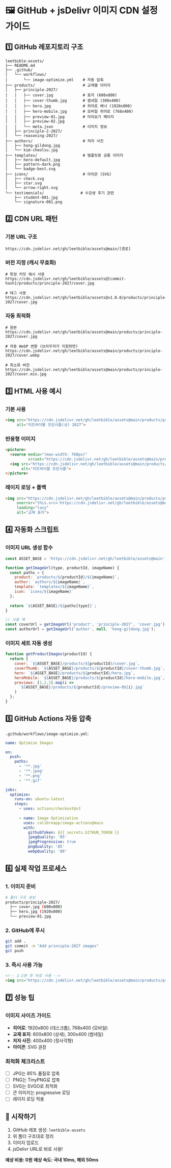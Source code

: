 # 🖼️ GitHub + jsDelivr 이미지 CDN 설정 가이드

## 1️⃣ GitHub 레포지토리 구조

```
leetbible-assets/
├── README.md
├── .github/
│   └── workflows/
│       └── image-optimize.yml    # 자동 압축
├── products/                     # 교재별 이미지
│   ├── principle-2027/
│   │   ├── cover.jpg             # 표지 (600x800)
│   │   ├── cover-thumb.jpg       # 썸네일 (300x400)
│   │   ├── hero.jpg              # 히어로 배너 (1920x800)
│   │   ├── hero-mobile.jpg       # 모바일 히어로 (768x400)
│   │   ├── preview-01.jpg        # 미리보기 페이지
│   │   ├── preview-02.jpg
│   │   └── meta.json             # 이미지 정보
│   ├── principle-2-2027/
│   └── reasoning-2027/
├── authors/                      # 저자 사진
│   ├── hong-gildong.jpg
│   └── kim-cheolsu.jpg
├── templates/                    # 템플릿용 공통 이미지
│   ├── hero-default.jpg
│   ├── pattern-dark.png
│   └── badge-best.svg
├── icons/                        # 아이콘 (SVG)
│   ├── check.svg
│   ├── star.svg
│   └── arrow-right.svg
└── testimonials/                # 수강생 후기 관련
    ├── student-001.jpg
    └── signature-001.png
```

## 2️⃣ CDN URL 패턴

### 기본 URL 구조
```
https://cdn.jsdelivr.net/gh/leetbible/assets@main/[경로]
```

### 버전 지정 (캐시 무효화)
```
# 특정 커밋 해시 사용
https://cdn.jsdelivr.net/gh/leetbible/assets@[commit-hash]/products/principle-2027/cover.jpg

# 태그 사용
https://cdn.jsdelivr.net/gh/leetbible/assets@v1.0.0/products/principle-2027/cover.jpg
```

### 자동 최적화
```
# 원본
https://cdn.jsdelivr.net/gh/leetbible/assets@main/products/principle-2027/cover.jpg

# 자동 WebP 변환 (브라우저가 지원하면)
https://cdn.jsdelivr.net/gh/leetbible/assets@main/products/principle-2027/cover.webp

# 최소화 버전
https://cdn.jsdelivr.net/gh/leetbible/assets@main/products/principle-2027/cover.min.jpg
```

## 3️⃣ HTML 사용 예시

### 기본 사용
```html
<img src="https://cdn.jsdelivr.net/gh/leetbible/assets@main/products/principle-2027/cover.jpg" 
     alt="리트바이블 프린시플(상) 2027">
```

### 반응형 이미지
```html
<picture>
  <source media="(max-width: 768px)" 
          srcset="https://cdn.jsdelivr.net/gh/leetbible/assets@main/products/principle-2027/hero-mobile.jpg">
  <img src="https://cdn.jsdelivr.net/gh/leetbible/assets@main/products/principle-2027/hero.jpg" 
       alt="리트바이블 프린시플">
</picture>
```

### 레이지 로딩 + 폴백
```html
<img src="https://cdn.jsdelivr.net/gh/leetbible/assets@main/products/principle-2027/cover.jpg"
     onerror="this.src='https://cdn.jsdelivr.net/gh/leetbible/assets@main/templates/default-cover.jpg'"
     loading="lazy"
     alt="교재 표지">
```

## 4️⃣ 자동화 스크립트

### 이미지 URL 생성 함수
```javascript
const ASSET_BASE = 'https://cdn.jsdelivr.net/gh/leetbible/assets@main';

function getImageUrl(type, productId, imageName) {
  const paths = {
    product: `products/${productId}/${imageName}`,
    author: `authors/${imageName}`,
    template: `templates/${imageName}`,
    icon: `icons/${imageName}`
  };
  
  return `${ASSET_BASE}/${paths[type]}`;
}

// 사용 예
const coverUrl = getImageUrl('product', 'principle-2027', 'cover.jpg');
const authorUrl = getImageUrl('author', null, 'hong-gildong.jpg');
```

### 이미지 세트 자동 생성
```javascript
function getProductImages(productId) {
  return {
    cover: `${ASSET_BASE}/products/${productId}/cover.jpg`,
    coverThumb: `${ASSET_BASE}/products/${productId}/cover-thumb.jpg`,
    hero: `${ASSET_BASE}/products/${productId}/hero.jpg`,
    heroMobile: `${ASSET_BASE}/products/${productId}/hero-mobile.jpg`,
    previews: [1,2,3].map(i => 
      `${ASSET_BASE}/products/${productId}/preview-0${i}.jpg`
    )
  };
}
```

## 5️⃣ GitHub Actions 자동 압축

`.github/workflows/image-optimize.yml`:
```yaml
name: Optimize Images

on:
  push:
    paths:
      - '**.jpg'
      - '**.jpeg'
      - '**.png'
      - '**.gif'

jobs:
  optimize:
    runs-on: ubuntu-latest
    steps:
      - uses: actions/checkout@v3
      
      - name: Image Optimization
        uses: calibreapp/image-actions@main
        with:
          githubToken: ${{ secrets.GITHUB_TOKEN }}
          jpegQuality: '85'
          jpegProgressive: true
          pngQuality: '85'
          webpQuality: '80'
```

## 6️⃣ 실제 작업 프로세스

### 1. 이미지 준비
```bash
# 폴더 구조 생성
products/principle-2027/
  ├── cover.jpg (600x800)
  ├── hero.jpg (1920x800)
  └── preview-01.jpg
```

### 2. GitHub에 푸시
```bash
git add .
git commit -m "Add principle-2027 images"
git push
```

### 3. 즉시 사용 가능
```html
<!-- 1-2분 후 바로 사용 -->
<img src="https://cdn.jsdelivr.net/gh/leetbible/assets@main/products/principle-2027/cover.jpg">
```

## 7️⃣ 성능 팁

### 이미지 사이즈 가이드
- **히어로**: 1920x800 (데스크톱), 768x400 (모바일)
- **교재 표지**: 600x800 (상세), 300x400 (썸네일)
- **저자 사진**: 400x400 (정사각형)
- **아이콘**: SVG 권장

### 최적화 체크리스트
- [ ] JPG는 85% 품질로 압축
- [ ] PNG는 TinyPNG로 압축
- [ ] SVG는 SVGO로 최적화
- [ ] 큰 이미지는 progressive 로딩
- [ ] 레이지 로딩 적용

## 🚀 시작하기

1. GitHub 레포 생성: `leetbible-assets`
2. 위 폴더 구조대로 정리
3. 이미지 업로드
4. jsDelivr URL로 바로 사용!

**예상 비용: 0원**
**예상 속도: 국내 10ms, 해외 50ms**